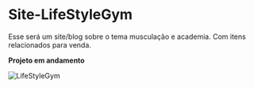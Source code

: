 # Site-LifeStyleGym
Esse será um site/blog sobre o tema musculação e academia. Com itens relacionados para venda.

**Projeto em andamento**


![LifeStyleGym](https://user-images.githubusercontent.com/75341307/150218253-56c67ac1-8d1b-477a-b8e3-ba2dd2aa197c.gif)
